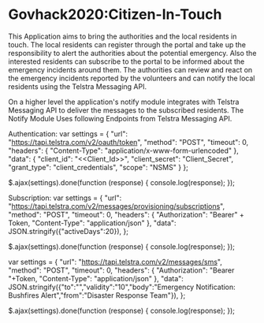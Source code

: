 # Govhack2020:Citizen-In-Touch

This Application aims to bring the authorities and the local residents in touch.
The local residents can register through the portal and take up the responsibility to alert the authorities about the potential emergency.
Also the interested residents can subscribe to the portal to be informed about the emergency incidents around them.
The authorities can review and react on the emergency incidents reported by the volunteers and can notify the local residents using the Telstra Messaging API.

On a higher level the application's notify module integrates with Telstra Messaging API to deliver the messages to the subscribed residents.
The Notify Module Uses following Endpoints from Telstra Messaging API.

Authentication: 
var settings = {
  "url": "https://tapi.telstra.com/v2/oauth/token",
  "method": "POST",
  "timeout": 0,
  "headers": {
    "Content-Type": "application/x-www-form-urlencoded"
  },
  "data": {
    "client_id": "<<Client_Id>>",
    "client_secret": "Client_Secret",
    "grant_type": "client_credentials",
    "scope": "NSMS"
  }
};

$.ajax(settings).done(function (response) {
  console.log(response);
});


Subscription:
var settings = {
  "url": "https://tapi.telstra.com/v2/messages/provisioning/subscriptions",
  "method": "POST",
  "timeout": 0,
  "headers": {
    "Authorization": "Bearer" + Token,
    "Content-Type": "application/json"
  },
  "data": JSON.stringify({"activeDays":20}),
};

$.ajax(settings).done(function (response) {
  console.log(response);
});


var settings = {
  "url": "https://tapi.telstra.com/v2/messages/sms",
  "method": "POST",
  "timeout": 0,
  "headers": {
    "Authorization": "Bearer "+Token,
    "Content-Type": "application/json"
  },
  "data": JSON.stringify({"to":"<Number>","validity":"10","body":"Emergency Notification: Bushfires Alert","from":"Disaster Response Team"}),
};

$.ajax(settings).done(function (response) {
  console.log(response);
});
